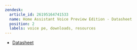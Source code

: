 ```yaml
---
zendesk:
  article_id: 26195164741533
  name: Home Assistant Voice Preview Edition - Datasheet
  position: 2
  labels: voice pe, downloads, resources
---
```


- [Datasheet](/static/docs/voice/home_assistant_voice_preview_edition_datasheet_v1_1.pdf)
